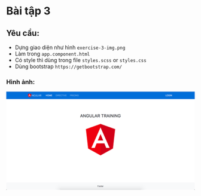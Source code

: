 # Bài tập 3
## Yêu cầu:
- Dựng giao diện như hình `exercise-3-img.png`
- Làm trong `app.component.html`
- Có style thì dùng trong file `styles.scss` or `styles.css`
- Dùng bootstrap `https://getbootstrap.com/`

### Hình ảnh:
![image info](./exercise-3-img.png)
